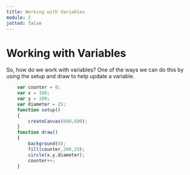 ```yaml
---
title: Working with Variables
module: 2
jotted: false
---
```


# Working with Variables

So, how do we work with variables?  One of the ways we can do this by using the setup and draw to help update a variable.

```js
    var counter = 0;
    var x = 100;
    var y = 100;
    var diameter = 25;
    function setup()
    {
        createCanvas(800,600);
    }
    function draw()
    {
        background(0);
        fill(counter,200,29);
        circle(x,y,diameter);
        counter++;
    }

```


